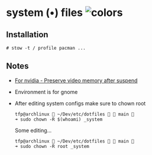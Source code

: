 # system (•) files ![colors](https://user-images.githubusercontent.com/24392180/202919385-74f1d901-459c-4e5b-8b84-a8a853ea4d46.png)


## Installation

```
# stow -t / profile pacman ...
```

## Notes

- [For nvidia - Preserve video memory after suspend](https://wiki.archlinux.org/title/NVIDIA/Tips_and_tricks#Preserve_video_memory_after_suspend)

- Environment is for gnome 

- After editing system configs make sure to chown root

    ```
    tfp@archlinux  ~/Dev/etc/dotfiles   main 
    ➜ sudo chown -R $(whoami) _system
    ```

    Some editing...

    ```
    tfp@archlinux  ~/Dev/etc/dotfiles   main 
    ➜ sudo chown -R root _system                                      
    ```

